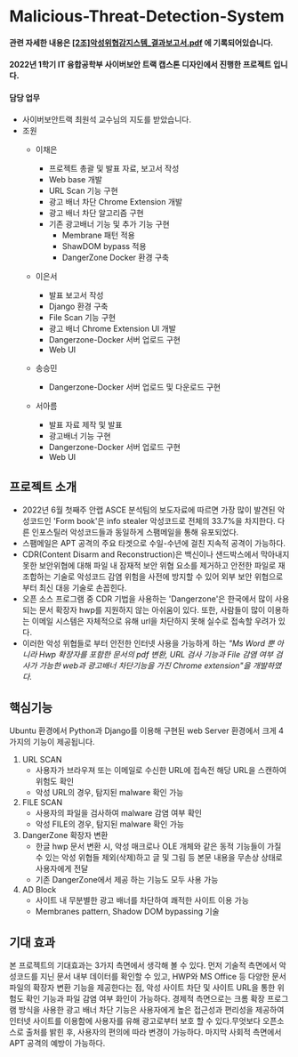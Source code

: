 # Malicious-Threat-Detection-System

#### 관련 자세한 내용은 [[2조]악성위협감지스템_결과보고서.pdf](https://github.com/chaeuny/Malicious-Threat-Detection-System/blob/1180a346b4be02037f64b433bff14d68c3bbc0c0/%5B2%EC%A1%B0%5D%EC%95%85%EC%84%B1%EC%9C%84%ED%98%91%EA%B0%90%EC%A7%80%EC%8A%A4%ED%85%9C_%EA%B2%B0%EA%B3%BC%EB%B3%B4%EA%B3%A0%EC%84%9C%20(1).pdf) 에 기록되어있습니다.

#### 2022년 1학기 IT 융합공학부 사이버보안 트랙 캡스톤 디자인에서 진행한 프로젝트 입니다.

#### 담당 업무
 - 사이버보안트랙 최원석 교수님의 지도를 받았습니다.
 - 조원
   - 이채은
     - 프로젝트 총괄 및 발표 자료, 보고서 작성 
     - Web base 개발
     - URL Scan 기능 구현
     - 광고 배너 차단 Chrome Extension 개발
     - 광고 배너 차단 알고리즘 구현
     - 기존 광고배너 기능 및 추가 기능 구현
        - Membrane 패턴 적용
        - ShawDOM bypass 적용
        - DangerZone Docker 환경 구축

   - 이은서
     - 발표 보고서 작성 
     - Django 환경 구축
     - File Scan 기능 구현
     - 광고 배너 Chrome Extension UI 개발
     - Dangerzone-Docker 서버 업로드 구현
     - Web UI

   - 송승민
     - Dangerzone-Docker 서버 업로드 및 다운로드 구현
   - 서아름
     - 발표 자료 제작 및 발표
     - 광고배너 기능 구현
     - Dangerzone-Docker 서버 업로드 구현
     - Web UI
       <br>
 

## 프로젝트 소개
 - 2022년 6월 첫째주 안랩 ASCE 분석팀의 보도자료에 따르면 가장 많이 발견된 악성코드인 'Form book'은 info stealer 악성코드로 전체의 33.7%을 차지한다. 다른 인포스틸러 악성코드들과 동일하게 스팸메일을 통해 유포되었다.
 - 스팸메일은 APT 공격의 주요 타겟으로 수일-수년에 걸친 지속적 공격이 가능하다. 
 - CDR(Content Disarm and Reconstruction)은 백신이나 샌드박스에서 막아내지 못한 보안위협에 대해 파일 내 잠재적 보안 위협 요소를 제거하고 안전한 파일로 재조합하는 기술로 악성코드 감염 위험을 사전에 방지할 수 있어 외부 보안 위협으로부터 최신 대응 기술로 손꼽힌다. 
 - 오픈 소스 프로그램 중 CDR 기법을 사용하는 'Dangerzone'은 한국에서 많이 사용되는 문서 확장자 hwp를 지원하지 않는 아쉬움이 있다. 또한, 사람들이 많이 이용하는 이메일 시스템은 자체적으로 유해 url을 차단하지 못해 실수로 접속할 우려가 있다.
 - 이러한 악성 위협들로 부터 안전한 인터넷 사용을 가능하게 하는 *"Ms Word 뿐 아니라 Hwp 확장자를 포함한 문서의 pdf 변환, URL 검사 기능과 File 감염 여부 검사가 가능한 web과 광고배너 차단기능을 가진 Chrome extension"을 개발하였다.*
 
 
 ##  핵심기능
  Ubuntu 환경에서 Python과 Django를 이용해 구현된 web  Server 환경에서 크게 4가지의 기능이 제공됩니다.
 
1. URL SCAN
    - 사용자가 브라우져 또는 이메일로 수신한 URL에 접속전 해당 URL을 스캔하여 위험도 확인
    - 악성 URL의 경우, 탐지된 malware 확인 가능
2. FILE SCAN
    - 사용자의 파일을 검사하여 malware 감염 여부 확인
    - 악성 FILE의 경우, 탐지된 malware 확인 가능
3. DangerZone 확장자 변환
    - 한글 hwp 문서 변환 시, 악성 매크로나 OLE 개체와 같은 동적 기능들이 가질 수 있는 악성 위협들 제외(삭제)하고 글 및 그림 등 본문 내용을 무손상 상태로 사용자에게 전달
    - 기존 DangerZone에서 제공 하는 기능도 모두 사용 가능
4. AD Block
    - 사이트 내 무분별한 광고 배너를 차단하여 쾌적한 사이트 이용 가능
    -  Membranes pattern, Shadow DOM bypassing 기술 



## 기대 효과
본 프로젝트의 기대효과는 3가지 측면에서 생각해 볼 수 있다. 
먼저 기술적 측면에서 악성코드를 지닌 문서 내부 데이터를 확인할 수 있고, HWP와 MS Office 등 다양한 문서 파일의 확장자 변환 기능을 제공한다는 점, 악성 사이트 차단 및 사이트 URL을 통한 위험도 확인 기능과 파일 감염 여부 화인이 가능하다.
경제적 측면으로는 크롬 확장 프로그램 방식을 사용한 광고 배너 차단 기능은 사용자에게 높은 접근성과 편리성을 제공하여 인터넷 사이트를 이용함에 사용자를 유해 광고로부터 보호 할 수 있다.무엇보다 오픈소스로 출처를 밝힌 후, 사용자의 편의에 따라 변경이 가능하다.
마지막 사회적 측면에서 APT 공격의 예방이 가능하다.

